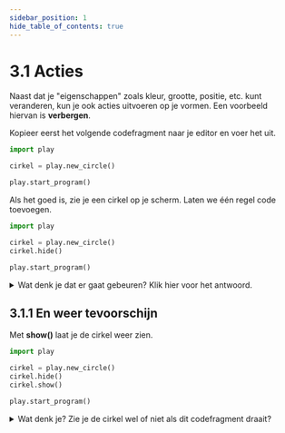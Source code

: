 ```yaml
---
sidebar_position: 1
hide_table_of_contents: true
---
```


# 3.1 Acties
Naast dat je "eigenschappen" zoals kleur, grootte, positie, etc. kunt veranderen, kun je ook acties uitvoeren op je vormen.
Een voorbeeld hiervan is **verbergen**.

Kopieer eerst het volgende codefragment naar je editor en voer het uit.

```python
import play 

cirkel = play.new_circle()

play.start_program()
```

Als het goed is, zie je een cirkel op je scherm. Laten we één regel code toevoegen.


```python
import play 

cirkel = play.new_circle()
cirkel.hide()

play.start_program()
```

<details>
    <summary>Wat denk je dat er gaat gebeuren? Klik hier voor het antwoord.</summary>

De bal verdwijnt! Maar hoe werkt het echt?

```python
cirkel = play.new_circle()
```
Met **play.new_circle** maak je de cirkel en **cirkel =** zorgt ervoor dat we de variabele **cirkel** kunnen gebruiken om de cirkel te veranderen.

```python
cirkel.hide()
```
Met **cirkel.hide()** verberg je de cirkel.
De actie wordt dus gedaan met **hide()**. Vergeet niet de haakjes!

</details>

## 3.1.1 En weer tevoorschijn
Met **show()** laat je de cirkel weer zien.

```python
import play 

cirkel = play.new_circle()
cirkel.hide()
cirkel.show()

play.start_program()
```

<details>
    <summary>Wat denk je? Zie je de cirkel wel of niet als dit codefragment draait?</summary>

De cirkel is wel te zien! We doen alleen wel iets geks.
We laten eerst de cirkel verdwijnen met **cirkel.hide()** en daarna weer verschijnen met **cirkel.show()**.
</details>



